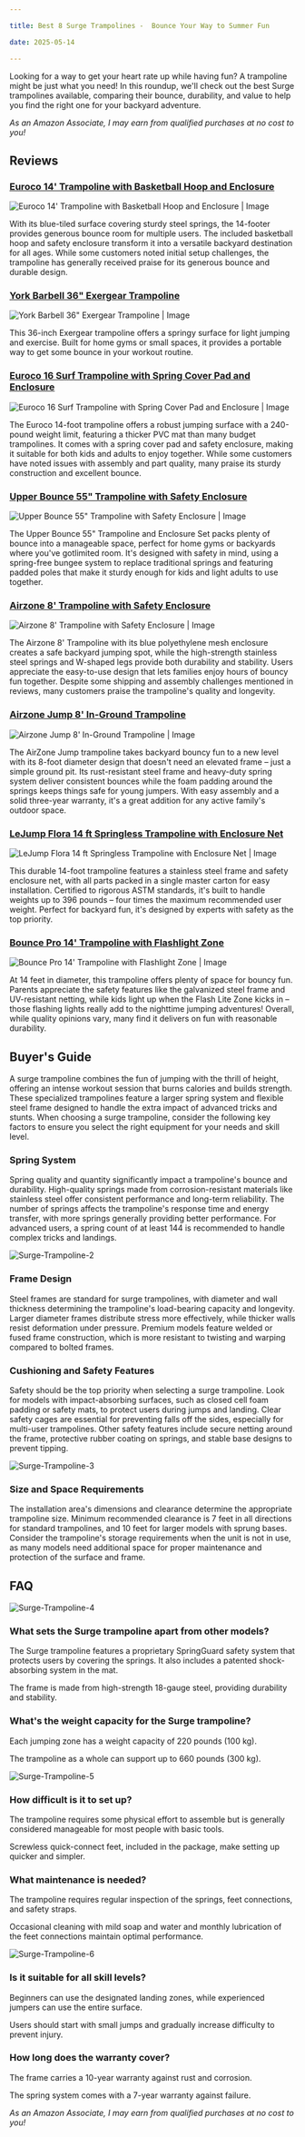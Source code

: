 ```yaml
---

title: Best 8 Surge Trampolines -  Bounce Your Way to Summer Fun

date: 2025-05-14

---
```


Looking for a way to get your heart rate up while having fun? A trampoline might be just what you need! In this roundup, we'll check out the best Surge trampolines available, comparing their bounce, durability, and value to help you find the right one for your backyard adventure. 

*As an Amazon Associate, I may earn from qualified purchases at no cost to you!*


## Reviews


### [Euroco 14' Trampoline with Basketball Hoop and Enclosure](https://serp.ly/@bar/amazon/Surge+Trampoline?utm\_term=euroco-14-trampoline-with-basketball-hoop-and-enclosure)

![Euroco 14' Trampoline with Basketball Hoop and Enclosure | Image](https://encrypted-tbn3.gstatic.com/shopping?q=tbn:ANd9GcTOKX-QrNIYRD\_5U7oph1\_KJg\_Q0Mid2Jz8qcKYjQZ57z1yoCU&usqp=CAY)

With its blue-tiled surface covering sturdy steel springs, the 14-footer provides generous bounce room for multiple users. The included basketball hoop and safety enclosure transform it into a versatile backyard destination for all ages. While some customers noted initial setup challenges, the trampoline has generally received praise for its generous bounce and durable design. 


### [York Barbell 36" Exergear Trampoline](https://serp.ly/@bar/amazon/Surge+Trampoline?utm\_term=york-barbell-36-exergear-trampoline)

![York Barbell 36" Exergear Trampoline | Image](https://encrypted-tbn3.gstatic.com/shopping?q=tbn:ANd9GcTe\_r1NFMH5phAZ1dDgbBZK8IqGbfm8hc-TQWLaINc-7QuLhxvCURWEdAIV9jEhoBu3en\_D08OrgkZFMK92ZT9UNzMostXn&usqp=CAY)

This 36-inch Exergear trampoline offers a springy surface for light jumping and exercise. Built for home gyms or small spaces, it provides a portable way to get some bounce in your workout routine. 


### [Euroco 16 Surf Trampoline with Spring Cover Pad and Enclosure](https://serp.ly/@bar/amazon/Surge+Trampoline?utm\_term=euroco-16-surf-trampoline-with-spring-cover-pad-and-enclosure)

![Euroco 16 Surf Trampoline with Spring Cover Pad and Enclosure | Image](https://encrypted-tbn0.gstatic.com/shopping?q=tbn:ANd9GcQbzj8KnUjqnI9CvEAcDy4CTVfqdBmV3QkByj5I00FIIkrE6v63vJa881dcoEIypHH0Xsx1qvTxLTekw9-cV6del9qRtOBE&usqp=CAY)

The Euroco 14-foot trampoline offers a robust jumping surface with a 240-pound weight limit, featuring a thicker PVC mat than many budget trampolines. It comes with a spring cover pad and safety enclosure, making it suitable for both kids and adults to enjoy together. While some customers have noted issues with assembly and part quality, many praise its sturdy construction and excellent bounce. 


### [Upper Bounce 55" Trampoline with Safety Enclosure](https://serp.ly/@bar/amazon/Surge+Trampoline?utm\_term=upper-bounce-55-trampoline-with-safety-enclosure)

![Upper Bounce 55" Trampoline with Safety Enclosure | Image](https://encrypted-tbn3.gstatic.com/shopping?q=tbn:ANd9GcQcaYidUq4mG4KbXbObhiHOCBCGZNCn-UBkww3gysOSpzw2EcqQVOBvrp-V5hywdyC22eDT5jAmdcG\_apucvC\_\_pbFTRcbW&usqp=CAY)

The Upper Bounce 55" Trampoline and Enclosure Set packs plenty of bounce into a manageable space, perfect for home gyms or backyards where you've gotlimited room. It's designed with safety in mind, using a spring-free bungee system to replace traditional springs and featuring padded poles that make it sturdy enough for kids and light adults to use together. 


### [Airzone 8' Trampoline with Safety Enclosure](https://serp.ly/@bar/amazon/Surge+Trampoline?utm\_term=airzone-8-trampoline-with-safety-enclosure)

![Airzone 8' Trampoline with Safety Enclosure | Image](https://encrypted-tbn0.gstatic.com/shopping?q=tbn:ANd9GcRHuAYoNOz4\_jq4rrqpyvhchlw7D0vnT4c1YfONDo39iExOSKCntGeMx5qK-pMU8e-3x5qL4iOO0UEZUepIL50pwO7eaX0b&usqp=CAY)

The Airzone 8' Trampoline with its blue polyethylene mesh enclosure creates a safe backyard jumping spot, while the high-strength stainless steel springs and W-shaped legs provide both durability and stability. Users appreciate the easy-to-use design that lets families enjoy hours of bouncy fun together. Despite some shipping and assembly challenges mentioned in reviews, many customers praise the trampoline's quality and longevity. 


### [Airzone Jump 8' In-Ground Trampoline](https://serp.ly/@bar/amazon/Surge+Trampoline?utm\_term=airzone-jump-8-in-ground-trampoline)

![Airzone Jump 8' In-Ground Trampoline | Image](https://encrypted-tbn3.gstatic.com/shopping?q=tbn:ANd9GcQKUas5t77-uCAwgIHnAdqHbKrpPaiVONz0tIpeHrDuKFX0IndG0VR3RZflHOVrDjXyED1QfS\_vlKNP-kbzqrG0BLcJxxaI\_Q&usqp=CAY)

The AirZone Jump trampoline takes backyard bouncy fun to a new level with its 8-foot diameter design that doesn't need an elevated frame – just a simple ground pit. Its rust-resistant steel frame and heavy-duty spring system deliver consistent bounces while the foam padding around the springs keeps things safe for young jumpers. With easy assembly and a solid three-year warranty, it's a great addition for any active family's outdoor space. 


### [LeJump Flora 14 ft Springless Trampoline with Enclosure Net](https://serp.ly/@bar/amazon/Surge+Trampoline?utm\_term=lejump-flora-14-ft-springless-trampoline-with-enclosure-net)

![LeJump Flora 14 ft Springless Trampoline with Enclosure Net | Image](https://encrypted-tbn1.gstatic.com/shopping?q=tbn:ANd9GcREfI\_\_CYzz7et6NtWPzIXPSjxXFp8ptVMe9atCziMlJ7P\_aMgwtk9JBVZUw9vU0vCEX\_LSMpybGVU84rZSyj2UrnwJ8GriBQ&usqp=CAY)

This durable 14-foot trampoline features a stainless steel frame and safety enclosure net, with all parts packed in a single master carton for easy installation. Certified to rigorous ASTM standards, it's built to handle weights up to 396 pounds – four times the maximum recommended user weight. Perfect for backyard fun, it's designed by experts with safety as the top priority. 


### [Bounce Pro 14' Trampoline with Flashlight Zone](https://serp.ly/@bar/amazon/Surge+Trampoline?utm\_term=bounce-pro-14-trampoline-with-flashlight-zone)

![Bounce Pro 14' Trampoline with Flashlight Zone | Image](https://encrypted-tbn0.gstatic.com/shopping?q=tbn:ANd9GcQL9mU8FPswb4qxS8aI6VI\_8EWRVBOM9oJinFu7xUJuYULxmc2RO\_M1ys-qqRYcF3E0kwe7ez9Xc\_fli-SYF6zJW3O-sWstyQ&usqp=CAY)

At 14 feet in diameter, this trampoline offers plenty of space for bouncy fun. Parents appreciate the safety features like the galvanized steel frame and UV-resistant netting, while kids light up when the Flash Lite Zone kicks in – those flashing lights really add to the nighttime jumping adventures! Overall, while quality opinions vary, many find it delivers on fun with reasonable durability. 


## Buyer's Guide

A surge trampoline combines the fun of jumping with the thrill of height, offering an intense workout session that burns calories and builds strength. These specialized trampolines feature a larger spring system and flexible steel frame designed to handle the extra impact of advanced tricks and stunts. When choosing a surge trampoline, consider the following key factors to ensure you select the right equipment for your needs and skill level. 


### Spring System

Spring quality and quantity significantly impact a trampoline's bounce and durability. High-quality springs made from corrosion-resistant materials like stainless steel offer consistent performance and long-term reliability. The number of springs affects the trampoline's response time and energy transfer, with more springs generally providing better performance. For advanced users, a spring count of at least 144 is recommended to handle complex tricks and landings. 

![Surge-Trampoline-2](https://imagedelivery.net/vy2bglCGN6hEeWOnSe2c7A/Surge-Trampoline-2/h=540,fit=pad,background=black)


### Frame Design

Steel frames are standard for surge trampolines, with diameter and wall thickness determining the trampoline's load-bearing capacity and longevity. Larger diameter frames distribute stress more effectively, while thicker walls resist deformation under pressure. Premium models feature welded or fused frame construction, which is more resistant to twisting and warping compared to bolted frames. 


### Cushioning and Safety Features

Safety should be the top priority when selecting a surge trampoline. Look for models with impact-absorbing surfaces, such as closed cell foam padding or safety mats, to protect users during jumps and landing. Clear safety cages are essential for preventing falls off the sides, especially for multi-user trampolines. Other safety features include secure netting around the frame, protective rubber coating on springs, and stable base designs to prevent tipping. 

![Surge-Trampoline-3](https://imagedelivery.net/vy2bglCGN6hEeWOnSe2c7A/Surge-Trampoline-3/h=540,fit=pad,background=black)


### Size and Space Requirements

The installation area's dimensions and clearance determine the appropriate trampoline size. Minimum recommended clearance is 7 feet in all directions for standard trampolines, and 10 feet for larger models with sprung bases. Consider the trampoline's storage requirements when the unit is not in use, as many models need additional space for proper maintenance and protection of the surface and frame. 


## FAQ

![Surge-Trampoline-4](https://imagedelivery.net/vy2bglCGN6hEeWOnSe2c7A/Surge-Trampoline-4/h=540,fit=pad,background=black)


### What sets the Surge trampoline apart from other models?

The Surge trampoline features a proprietary SpringGuard safety system that protects users by covering the springs. It also includes a patented shock-absorbing system in the mat. 

The frame is made from high-strength 18-gauge steel, providing durability and stability. 


### What's the weight capacity for the Surge trampoline?

Each jumping zone has a weight capacity of 220 pounds (100 kg). 

The trampoline as a whole can support up to 660 pounds (300 kg). 

![Surge-Trampoline-5](https://imagedelivery.net/vy2bglCGN6hEeWOnSe2c7A/Surge-Trampoline-5/h=540,fit=pad,background=black)


### How difficult is it to set up?

The trampoline requires some physical effort to assemble but is generally considered manageable for most people with basic tools. 

Screwless quick-connect feet, included in the package, make setting up quicker and simpler. 


### What maintenance is needed?

The trampoline requires regular inspection of the springs, feet connections, and safety straps. 

Occasional cleaning with mild soap and water and monthly lubrication of the feet connections maintain optimal performance. 

![Surge-Trampoline-6](https://imagedelivery.net/vy2bglCGN6hEeWOnSe2c7A/Surge-Trampoline-6/h=540,fit=pad,background=black)


### Is it suitable for all skill levels?

Beginners can use the designated landing zones, while experienced jumpers can use the entire surface. 

Users should start with small jumps and gradually increase difficulty to prevent injury. 


### How long does the warranty cover?

The frame carries a 10-year warranty against rust and corrosion. 

The spring system comes with a 7-year warranty against failure. 

*As an Amazon Associate, I may earn from qualified purchases at no cost to you!*